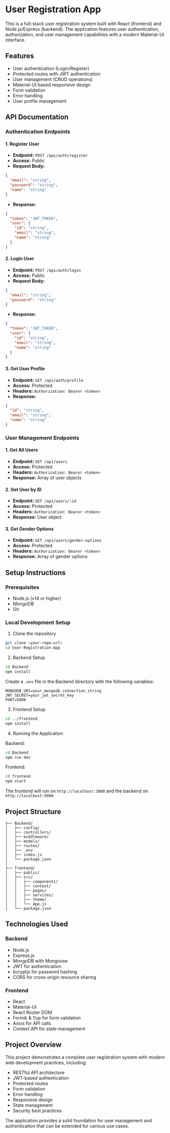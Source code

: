 # User Registration App

This is a full-stack user registration system built with React (frontend) and Node.js/Express (backend). The application features user authentication, authorization, and user management capabilities with a modern Material-UI interface.

## Features

- User authentication (Login/Register)
- Protected routes with JWT authentication
- User management (CRUD operations)
- Material-UI based responsive design
- Form validation
- Error handling
- User profile management

## API Documentation

### Authentication Endpoints

#### 1. Register User
- **Endpoint:** `POST /api/auth/register`
- **Access:** Public
- **Request Body:**
```json
{
  "email": "string",
  "password": "string",
  "name": "string"
}
```
- **Response:** 
```json
{
  "token": "JWT_TOKEN",
  "user": {
    "id": "string",
    "email": "string",
    "name": "string"
  }
}
```

#### 2. Login User
- **Endpoint:** `POST /api/auth/login`
- **Access:** Public
- **Request Body:**
```json
{
  "email": "string",
  "password": "string"
}
```
- **Response:**
```json
{
  "token": "JWT_TOKEN",
  "user": {
    "id": "string",
    "email": "string",
    "name": "string"
  }
}
```

#### 3. Get User Profile
- **Endpoint:** `GET /api/auth/profile`
- **Access:** Protected
- **Headers:** `Authorization: Bearer <token>`
- **Response:**
```json
{
  "id": "string",
  "email": "string",
  "name": "string"
}
```

### User Management Endpoints

#### 1. Get All Users
- **Endpoint:** `GET /api/users`
- **Access:** Protected
- **Headers:** `Authorization: Bearer <token>`
- **Response:** Array of user objects

#### 2. Get User by ID
- **Endpoint:** `GET /api/users/:id`
- **Access:** Protected
- **Headers:** `Authorization: Bearer <token>`
- **Response:** User object

#### 3. Get Gender Options
- **Endpoint:** `GET /api/users/gender-options`
- **Access:** Protected
- **Headers:** `Authorization: Bearer <token>`
- **Response:** Array of gender options

## Setup Instructions

### Prerequisites
- Node.js (v14 or higher)
- MongoDB
- Git

### Local Development Setup

1. Clone the repository
```bash
git clone <your-repo-url>
cd User-Registration-App
```

2. Backend Setup
```bash
cd Backend
npm install
```

Create a `.env` file in the Backend directory with the following variables:
```
MONGODB_URI=your_mongodb_connection_string
JWT_SECRET=your_jwt_secret_key
PORT=5000
```

3. Frontend Setup
```bash
cd ../frontend
npm install
```

4. Running the Application

Backend:
```bash
cd Backend
npm run dev
```

Frontend:
```bash
cd frontend
npm start
```

The frontend will run on `http://localhost:3000` and the backend on `http://localhost:5000`



## Project Structure

```
├── Backend/
│   ├── config/
│   ├── controllers/
│   ├── middleware/
│   ├── models/
│   ├── routes/
│   ├── .env
│   ├── index.js
│   └── package.json
│
├── frontend/
│   ├── public/
│   ├── src/
│   │   ├── components/
│   │   ├── context/
│   │   ├── pages/
│   │   ├── services/
│   │   ├── theme/
│   │   └── App.js
│   └── package.json
```

## Technologies Used

### Backend
- Node.js
- Express.js
- MongoDB with Mongoose
- JWT for authentication
- bcryptjs for password hashing
- CORS for cross-origin resource sharing

### Frontend
- React
- Material-UI
- React Router DOM
- Formik & Yup for form validation
- Axios for API calls
- Context API for state management

## Project Overview

This project demonstrates a complete user registration system with modern web development practices, including:
- RESTful API architecture
- JWT-based authentication
- Protected routes
- Form validation
- Error handling
- Responsive design
- State management
- Security best practices

The application provides a solid foundation for user management and authentication that can be extended for various use cases.




